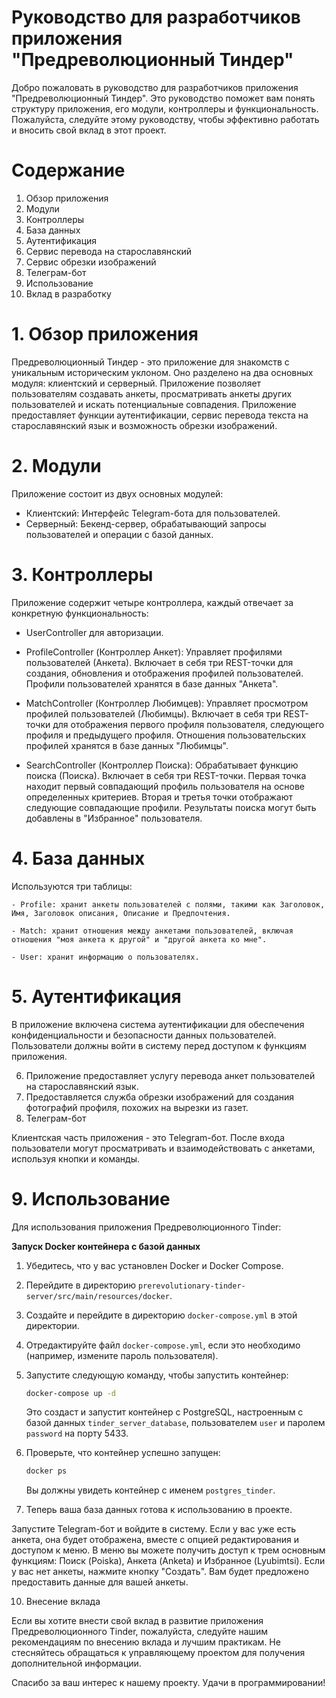# Руководство для разработчиков приложения "Предреволюционный Тиндер"
Добро пожаловать в руководство для разработчиков приложения "Предреволюционный Тиндер". Это руководство поможет вам понять структуру приложения, его модули, контроллеры и функциональность. Пожалуйста, следуйте этому руководству, чтобы эффективно работать и вносить свой вклад в этот проект.

# Содержание
1. Обзор приложения
2. Модули
3. Контроллеры
4. База данных
5. Аутентификация
6. Сервис перевода на старославянский
7. Сервис обрезки изображений
8. Телеграм-бот
9. Использование
10. Вклад в разработку


# 1. Обзор приложения
   Предреволюционный Тиндер - это приложение для знакомств с уникальным историческим уклоном. Оно разделено на два основных модуля: клиентский и серверный. Приложение позволяет пользователям создавать анкеты, просматривать анкеты других пользователей и искать потенциальные совпадения. Приложение предоставляет функции аутентификации, сервис перевода текста на старославянский язык и возможность обрезки изображений.

# 2. Модули
   Приложение состоит из двух основных модулей:

- Клиентский: Интерфейс Telegram-бота для пользователей.
- Серверный: Бекенд-сервер, обрабатывающий запросы пользователей и операции с базой данных.
#  3. Контроллеры
   Приложение содержит четыре контроллера, каждый отвечает за конкретную функциональность:
- UserController для авторизации.

- ProfileController (Контроллер Анкет): Управляет профилями пользователей (Анкета). Включает в себя три REST-точки для создания, обновления и отображения профилей пользователей. Профили пользователей хранятся в базе данных "Анкета".

- MatchController (Контроллер Любимцев): Управляет просмотром профилей пользователей (Любимцы). Включает в себя три REST-точки для отображения первого профиля пользователя, следующего профиля и предыдущего профиля. Отношения пользовательских профилей хранятся в базе данных "Любимцы".

- SearchController (Контроллер Поиска): Обрабатывает функцию поиска (Поиска). Включает в себя три REST-точки. Первая точка находит первый совпадающий профиль пользователя на основе определенных критериев. Вторая и третья точки отображают следующие совпадающие профили. Результаты поиска могут быть добавлены в "Избранное" пользователя.

#  4. База данных
   Используются три таблицы:

    - Profile: хранит анкеты пользователей с полями, такими как Заголовок, Имя, Заголовок описания, Описание и Предпочтения.

    - Match: хранит отношения между анкетами пользователей, включая отношения "моя анкета к другой" и "другой анкета ко мне".

    - User: хранит информацию о пользователях.
#  5. Аутентификация

В приложение включена система аутентификации для обеспечения конфиденциальности и безопасности данных пользователей. Пользователи должны войти в систему перед доступом к функциям приложения.

6. Приложение предоставляет услугу перевода анкет пользователей на старославянский язык.
7. Предоставляется служба обрезки изображений для создания фотографий профиля, похожих на вырезки из газет.
8. Телеграм-бот

Клиентская часть приложения - это Telegram-бот. После входа пользователи могут просматривать и взаимодействовать с анкетами, используя кнопки и команды.

#  9. Использование

Для использования приложения Предреволюционного Tinder:

**Запуск Docker контейнера с базой данных**

1. Убедитесь, что у вас установлен Docker и Docker Compose.

2. Перейдите в директорию `prerevolutionary-tinder-server/src/main/resources/docker`.

3. Создайте и перейдите в директорию `docker-compose.yml` в этой директории.

4. Отредактируйте файл `docker-compose.yml`, если это необходимо (например, измените пароль пользователя).

5. Запустите следующую команду, чтобы запустить контейнер:

    ```bash
    docker-compose up -d
    ```

   Это создаст и запустит контейнер с PostgreSQL, настроенным с базой данных `tinder_server_database`, пользователем `user` и паролем `password` на порту 5433.

6. Проверьте, что контейнер успешно запущен:

    ```bash
    docker ps
    ```

   Вы должны увидеть контейнер с именем `postgres_tinder`.

7. Теперь ваша база данных готова к использованию в проекте.


Запустите Telegram-бот и войдите в систему.
Если у вас уже есть анкета, она будет отображена, вместе с опцией редактирования и доступом к меню.
В меню вы можете получить доступ к трем основным функциям: Поиск (Poiska), Анкета (Anketa) и Избранное (Lyubimtsi).
Если у вас нет анкеты, нажмите кнопку "Создать". Вам будет предложено предоставить данные для вашей анкеты.

10. Внесение вклада

Если вы хотите внести свой вклад в развитие приложения Предреволюционного Tinder, пожалуйста, следуйте нашим рекомендациям по внесению вклада и лучшим практикам. Не стесняйтесь обращаться к управляющему проектом для получения дополнительной информации.

Спасибо за ваш интерес к нашему проекту. Удачи в программировании!
